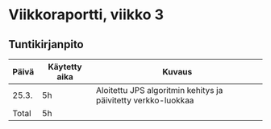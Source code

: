 # Viikkoraportti, viikko 3

## Tuntikirjanpito

| Päivä | Käytetty aika | Kuvaus |
| ----- | ------------- | ------ |
| 25.3.  | 5h | Aloitettu JPS algoritmin kehitys ja päivitetty verkko-luokkaa |
| Total  | 5h |  |
